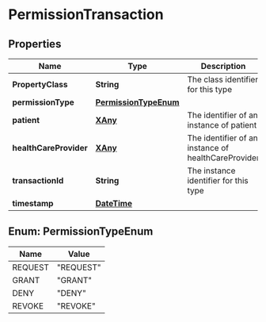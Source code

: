 
# PermissionTransaction

## Properties
Name | Type | Description | Notes
------------ | ------------- | ------------- | -------------
**PropertyClass** | **String** | The class identifier for this type |  [optional]
**permissionType** | [**PermissionTypeEnum**](#PermissionTypeEnum) |  | 
**patient** | [**XAny**](XAny.md) | The identifier of an instance of patient | 
**healthCareProvider** | [**XAny**](XAny.md) | The identifier of an instance of healthCareProvider | 
**transactionId** | **String** | The instance identifier for this type |  [optional]
**timestamp** | [**DateTime**](DateTime.md) |  |  [optional]


<a name="PermissionTypeEnum"></a>
## Enum: PermissionTypeEnum
Name | Value
---- | -----
REQUEST | &quot;REQUEST&quot;
GRANT | &quot;GRANT&quot;
DENY | &quot;DENY&quot;
REVOKE | &quot;REVOKE&quot;



